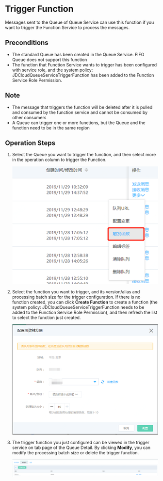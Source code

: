# Trigger Function
  Messages sent to the Queue of Queue Service can use this function if you want to trigger the Function Service to process the messages.
  
## Preconditions

- The standard Queue has been created in the Queue Service. FIFO Queue does not support this function
- The function that Function Service wants to trigger has been configured with service role, and the system policy: JDCloudQueueServiceTriggerFunction has been added to the Function Service Role Permission.

## Note

- The message that triggers the function will be deleted after it is pulled and consumed by the function service and cannot be consumed by other consumers
- A Queue can trigger one or more functions, but the Queue and the function need to be in the same region


## Operation Steps
1. Select the Queue you want to trigger the function, and then select more in the operation column to trigger the Function.

   ![触发函数](../../../../../image/Internet-Middleware/Queue-Service/触发函数-01.png)

2. Select the function you want to trigger, and its version/alias and processing batch size for the trigger configuration. If there is no function created, you can click **Create Function** to create a function (the system policy: JDCloudQueueServiceTriggerFunction needs to be added to the Function Service Role Permission), and then refresh the list to select the function just created.

   ![创建触发器](../../../../../image/Internet-Middleware/Queue-Service/触发函数-02.png)

3. The trigger function you just configured can be viewed in the trigger service on tab page of the Queue Detail. By clicking **Modify**, you can modify the processing batch size or delete the trigger function.

   
   ![修改和删除](../../../../../image/Internet-Middleware/Queue-Service/触发函数-03.png)




